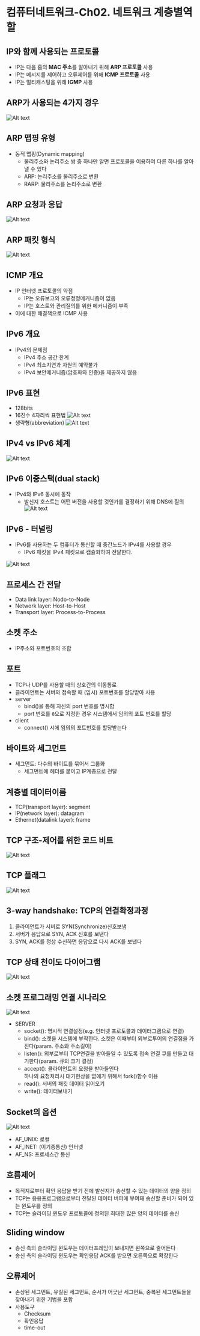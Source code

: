 # 컴퓨터네트워크-Ch02. 네트워크 계층별역할

## IP와 함께 사용되는 프로토콜

- IP는 다음 홉의 **MAC 주소**를 알아내기 위해 **ARP 프로토콜** 사용
- IP는 메시지를 제어하고 오류제어를 위해 **ICMP 프로토콜** 사용
- IP는 멀티캐스팅을 위해 **IGMP** 사용

## ARP가 사용되는 4가지 경우

![Alt text](images/image-27.png)

## ARP 맵핑 유형

- 동적 맵핑(Dynamic mapping)
  - 물리주소와 논리주소 쌍 중 하나만 알면 프로토콜을 이용하여 다른 하나를 알아낼 수 있다
  - ARP: 논리주소를 물리주소로 변환
  - RARP: 물리주소를 논리주소로 변환

## ARP 요청과 응답

![Alt text](images/image-28.png)

## ARP 패킷 형식

![Alt text](images/image-29.png)

## ICMP 개요

- IP 인터넷 프로토콜의 약점
  - IP는 오류보고와 오류정정메커니즘이 없음
  - IP는 호스트와 관리질의를 위한 메커니즘이 부족
- 이에 대한 해결책으로 ICMP 사용

## IPv6 개요

- IPv4의 문제점
  - IPv4 주소 공간 한계
  - IPv4 최소지연과 자원의 예약불가
  - IPv4 보안메커니즘(암호화와 인증)을 제공하지 않음

## IPv6 표현

- 128bits
- 16진수 4자리씩 표현법
  ![Alt text](images/image-30.png)
- 생략형(abbreviation)
  ![Alt text](images/image-31.png)

## IPv4 vs IPv6 체계

![Alt text](images/image-32.png)

## IPv6 이중스택(dual stack)

- IPv4와 IPv6 동시에 동작
  - 발신지 호스트는 어떤 버전을 사용할 것인가를 결정하기 위해 DNS에 질의
    ![Alt text](images/image-33.png)

## IPv6 - 터널링

- IPv6를 사용하는 두 컴퓨터가 통신할 때 중간노드가 IPv4를 사용할 경우
  - IPv6 패킷을 IPv4 패킷으로 캡슐화하여 전달한다.

![Alt text](images/image-34.png)

## 프로세스 간 전달

- Data link layer: Nodo-to-Node
- Network layer: Host-to-Host
- Transport layer: Process-to-Process

## 소켓 주소

- IP주소와 포트번호의 조합

## 포트

- TCP나 UDP를 사용할 때의 상호간의 이동통로
- 클라이언트는 서버와 접속할 때 (임시) 포트번호를 할당받아 사용
- server
  - bind()을 통해 자신의 port 번호를 명시함
  - port 번호를 `0`으로 지정한 경우 시스템에서 임의의 포트 번호를 할당
- client
  - connect() 시에 임의의 포트번호를 할당받는다

## 바이트와 세그먼트

- 세그먼트: 다수의 바이트를 묶어서 그룹화
  - 세그먼트에 헤더를 붙이고 IP계층으로 전달

## 계층별 데이터이름

- TCP(transport layer): segment
- IP(network layer): datagram
- Ethernet(datalink layer): frame

## TCP 구조-제어를 위한 코드 비트

![Alt text](images/image-35.png)

## TCP 플래그

![Alt text](images/image-36.png)

## 3-way handshake: TCP의 연결확정과정

1. 클라이언트가 서버로 SYN(Synchronize)신호보냄
2. 서버가 응답으로 SYN, ACK 신호를 보낸다
3. SYN, ACK를 정상 수신하면 응답으로 다시 ACK를 보낸다

## TCP 상태 천이도 다이어그램

![Alt text](images/image-37.png)

## 소켓 프로그래밍 연결 시나리오

![Alt text](images/image-38.png)

- SERVER
  - socket(): 명시적 연결설정(e.g. 인터넷 프로토콜과 데이터그램으로 연결)
  - bind(): 소켓을 시스템에 부착한다. 소켓은 이때부터 외부로투어의 연결점을 가진다(param. 주소와 주소길이)
  - listen(): 외부로부터 TCP연결을 받아들일 수 있도록 접속 연결 큐를 만들고 대기한다(param. 큐의 크기 결정)
  - accept(): 클라이언트의 요청을 받아들인다  
    하나의 요청처리시 대기현상을 없애기 위해서 fork()함수 이용
  - read(): 서버의 패킷 데이터 읽어오기
  - write(): 데이터보내기

## Socket의 옵션

![Alt text](images/image-40.png)

- AF_UNIX: 로컬
- AF_INET: (이기종통신) 인터넷
- AF_NS: 프로세스간 통신

## 흐름제어

- 목적지로부터 확인 응답을 받기 전에 발신지가 송신할 수 있는 데이터의 양을 정의
- TCP는 응용프로그램으로부터 전달된 데이터 버퍼에 부여돼 송신할 준비가 되어 있는 윈도우를 정의
- TCP는 슬라이딩 윈도우 프로토콜에 정의된 최대한 많은 양의 데이터를 송신

## Sliding window

- 송신 측의 슬라이딩 윈도우는 데이터프레임이 보내지면 왼쪽으로 줄어든다
- 송신 측의 슬라이딩 윈도우는 확인응답 ACK를 받으면 오른쪽으로 확장한다

## 오류제어

- 손상된 세그먼트, 유실된 세그먼트, 순서가 어긋난 세그먼트, 중복된 세그먼트들을 찾아내기 위한 기법을 포함
- 사용도구
  - Checksum
  - 확인응답
  - time-out
